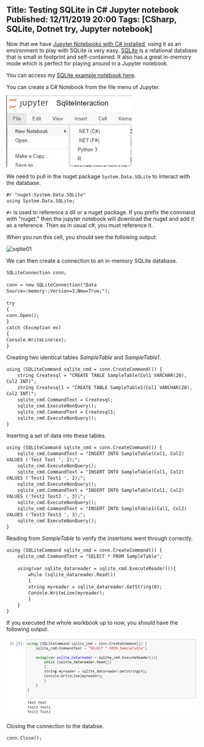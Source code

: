 Title: Testing SQLite in C# Jupyter notebook
Published: 12/11/2019 20:00
Tags: [CSharp, SQLite, Dotnet try, Jupyter notebook] 
---

Now that we have [Jupyter Notebooks with C# installed](/posts/jupyter-notebook-csharp-r), using it as an environment to play with SQLite is very easy. [SQLite](https://www.sqlite.org/index.html) is a relational database that is small in footprint and self-contained. It also has a great in-memory mode which is perfect for playing around in a Jupyter notebook. 

You can access my [SQLite example notebook here](https://github.com/ewinnington/noteb/blob/master/SqliteInteraction.ipynb). 

You can create a C# Notebook from the file menu of Jupyter. 

![new-notebook](posts/images/jupyter-notebook-csharp-r/new-notebook.png)

We need to pull in the nuget package ```System.Data.SQLite``` to interact with the database. 

```CSharp
#r "nuget:System.Data.SQLite"
using System.Data.SQLite;
```

```#r``` is used to reference a dll or a nuget package. If you prefix the command with "nuget:" then the jupyter notebook will download the nuget and add it as a reference. Then as in usual c#, you must reference it.

When you run this cell, you should see the following output: 

![sqlite01](posts/images/jupyter-notebook-csharp-r/sqlite01.png)

We can then create a connection to an in-memory SQLite database. 
```CSharp
SQLiteConnection conn;

conn = new SQLiteConnection("Data Source=:memory:;Version=3;New=True;");

try
{
conn.Open();
}
catch (Exception ex)
{
Console.WriteLine(ex); 
}
```

Creating two identical tables *SampleTable* and *SampleTable1*. 
```
using (SQLiteCommand sqlite_cmd = conn.CreateCommand()) {
    string Createsql = "CREATE TABLE SampleTable(Col1 VARCHAR(20), Col2 INT)";
    string Createsql1 = "CREATE TABLE SampleTable1(Col1 VARCHAR(20), Col2 INT)";
    sqlite_cmd.CommandText = Createsql;
    sqlite_cmd.ExecuteNonQuery();
    sqlite_cmd.CommandText = Createsql1;
    sqlite_cmd.ExecuteNonQuery();
}
```

Inserting a set of data into these tables. 
```
using (SQLiteCommand sqlite_cmd = conn.CreateCommand()) {
    sqlite_cmd.CommandText = "INSERT INTO SampleTable(Col1, Col2) VALUES ('Test Text ', 1);";
    sqlite_cmd.ExecuteNonQuery();
    sqlite_cmd.CommandText = "INSERT INTO SampleTable(Col1, Col2) VALUES ('Test1 Text1 ', 2);";
    sqlite_cmd.ExecuteNonQuery();
    sqlite_cmd.CommandText = "INSERT INTO SampleTable(Col1, Col2) VALUES ('Test2 Text2 ', 3);";
    sqlite_cmd.ExecuteNonQuery();
    sqlite_cmd.CommandText = "INSERT INTO SampleTable1(Col1, Col2) VALUES ('Test3 Text3 ', 3);";
    sqlite_cmd.ExecuteNonQuery();
}
```

Reading from *SampleTable* to verify the insertions went through correctly. 
```
using (SQLiteCommand sqlite_cmd = conn.CreateCommand()) {
    sqlite_cmd.CommandText = "SELECT * FROM SampleTable";

    using(var sqlite_datareader = sqlite_cmd.ExecuteReader()){
        while (sqlite_datareader.Read())
        {
        string myreader = sqlite_datareader.GetString(0);
        Console.WriteLine(myreader);
        }
    }
}
```

If you executed the whole workbook up to now, you should have the following output. 

![sqlite05](posts/images/jupyter-notebook-csharp-r/sqlite05.png)

Closing the connection to the databse.
```
conn.Close();
```
